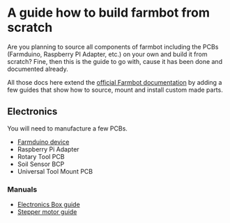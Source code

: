 # A guide how to build farmbot from scratch
Are you planning to source all components of farmbot including the PCBs (Farmduino, Raspberry PI Adapter, etc.) on your own and build it from scratch? Fine, then this is the guide to go with, cause it has been done and documented already.

All those docs here extend the [official Farmbot documentation](https://genesis.farm.bot) by adding a few guides that show how to source, mount and install custom made parts.
## Electronics
You will need to manufacture a few PCBs.
* [Farmduino device](https://github.com/paulhaufe/farmduino-pcb-howto)
* Raspberry Pi Adapter
* Rotary Tool PCB
* Soil Sensor BCP
* Universal Tool Mount PCB

### Manuals
* [Electronics Box guide](/guides/electronics-box/readme.md)
* [Stepper motor guide](/guides/stepper-motor/readme.md)